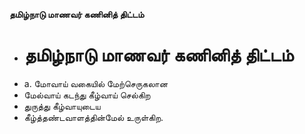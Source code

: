 **தமிழ்நாடு மாணவர் கணினித் திட்டம்**
- # தமிழ்நாடு மாணவர் கணினித் திட்டம்
- a. மோவாய் வகையில் மேற்செருகலான
- மேல்வாய் கடந்து கீழ்வாய் செல்கிற
- துருத்து கீழ்வாயுடைய
- கீழ்த்தண்டவாளத்தின்மேல் உருள்கிற.

